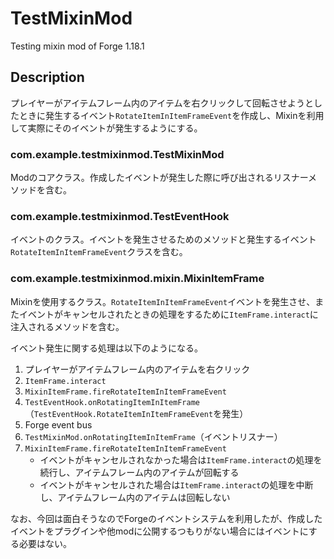 # TestMixinMod

Testing mixin mod of Forge 1.18.1

## Description

プレイヤーがアイテムフレーム内のアイテムを右クリックして回転させようとしたときに発生するイベント`RotateItemInItemFrameEvent`を作成し、Mixinを利用して実際にそのイベントが発生するようにする。

### com.example.testmixinmod.TestMixinMod

Modのコアクラス。作成したイベントが発生した際に呼び出されるリスナーメソッドを含む。

### com.example.testmixinmod.TestEventHook

イベントのクラス。イベントを発生させるためのメソッドと発生するイベント`RotateItemInItemFrameEvent`クラスを含む。

### com.example.testmixinmod.mixin.MixinItemFrame

Mixinを使用するクラス。`RotateItemInItemFrameEvent`イベントを発生させ、またイベントがキャンセルされたときの処理をするために`ItemFrame.interact`に注入されるメソッドを含む。

イベント発生に関する処理は以下のようになる。

1. プレイヤーがアイテムフレーム内のアイテムを右クリック
2. `ItemFrame.interact`
3. `MixinItemFrame.fireRotateItemInItemFrameEvent`
4. `TestEventHook.onRotatingItemInItemFrame`（`TestEventHook.RotateItemInItemFrameEvent`を発生）
5. Forge event bus
6. `TestMixinMod.onRotatingItemInItemFrame`（イベントリスナー）
7. `MixinItemFrame.fireRotateItemInItemFrameEvent`
   - イベントがキャンセルされなかった場合は`ItemFrame.interact`の処理を続行し、アイテムフレーム内のアイテムが回転する
   - イベントがキャンセルされた場合は`ItemFrame.interact`の処理を中断し、アイテムフレーム内のアイテムは回転しない

なお、今回は面白そうなのでForgeのイベントシステムを利用したが、作成したイベントをプラグインや他modに公開するつもりがない場合にはイベントにする必要はない。
